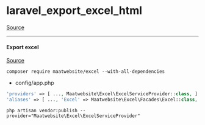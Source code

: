 # laravel_export_excel_html
 
[Source](https://www.matawebsite.com/blog/laravel-export-excel)



---
#### Export excel

[Source](https://www.matawebsite.com/blog/laravel-export-excel)

```
composer require maatwebsite/excel --with-all-dependencies
```

- config/app.php

```php
'providers' => [ ..., Maatwebsite\Excel\ExcelServiceProvider::class, ]
'aliases' => [ ..., 'Excel' => Maatwebsite\Excel\Facades\Excel::class, ]
```

```
php artisan vendor:publish --provider="Maatwebsite\Excel\ExcelServiceProvider"
```